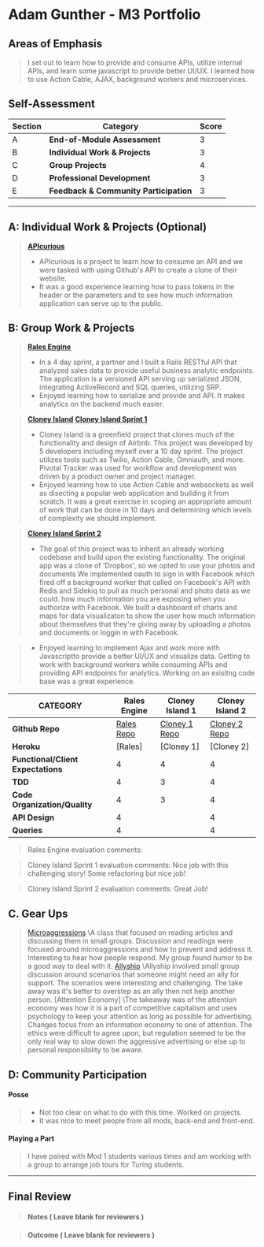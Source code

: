 # Adam Gunther - M3 Portfolio

## Areas of Emphasis

> I set out to learn how to provide and consume APIs, utilize internal APIs, and learn some javascript to provide better UI/UX. I learned how to use Action Cable, AJAX, background workers and microservices. 

## Self-Assessment

| Section | Category | Score |
| --- | ----- | --- |
| A | **End-of-Module Assessment** | 3 |
| B | **Individual Work & Projects** | 3 |
| C | **Group Projects** | 4 |
| D | **Professional Development** | 3 |
| E | **Feedback & Community Participation** | 3 |

-----------------------

## A: Individual Work & Projects (Optional)

> **[APIcurious](https://github.com/adamgunther1/apicurious)**
>* APIcurious is a project to learn how to consume an API and we were tasked with using Github's API to create a clone of their website.
>* It was a good experience learning how to pass tokens in the header or the parameters and to see how much information application can serve up to the public.


## B: Group Work & Projects

> **[Rales Engine](https://github.com/adamgunther1/rales_engine)** 
>* In a 4 day sprint, a partner and I built a Rails RESTful API that analyzed sales data to provide useful business analytic endpoints. The application is a versioned API serving up serialized JSON, integrating ActiveRecord and SQL queries, utilizing SRP.
>* Enjoyed learning how to serialize and provide and API. It makes analytics on the backend much easier.

> **[Cloney Island](http://backend.turing.io/module3/projects/cloney_island/cloney_island)**
> **[Cloney Island Sprint 1](https://github.com/adamgunther1/cloney_island_airbnb)** 
>* Cloney Island is a greenfield project that clones much of the functionality and design of Airbnb. This project was developed by 5 developers including myself over a 10 day sprint. The project utilizes tools such as Twilio, Action Cable, Omniauth, and more. Pivotal Tracker was used for workflow and development was driven by a product owner and project manager.
>* Enjoyed learning how to use Action Cable and websockets as well as disecting a popular web application and building it from scratch. It was a great exercise in scoping an appropriate amount of work that can be done in 10 days and determining which levels of complexity we should implement.

> **[Cloney Island Sprint 2](https://github.com/adamgunther1/dark_clout)** 
>*  The goal of this project was to inherit an already working codebase and build upon the existing functionality. The original app was a clone of 'Dropbox', so we opted to use your photos and documents We implemented oauth to sign in with Facebook which fired off a background worker that called on Facebook's API with Redis and Sidekiq to pull as much personal and photo data as we could. how much information you are exposing when you authorize with Facebook. We built a dashboard of charts and maps for data visualizaton to show the user how much information about themselves that they're giving away by uploading a photos and documents or loggin in with Facebook.

>* Enjoyed learning to implement Ajax and work more with Javascriptto provide a better UI/UX and visualize data. Getting to work with background workers while consuming APIs and providing API endpoints for analytics. Working on an exisitng code base was a great experience.

| CATEGORY | Rales Engine | Cloney Island 1 | Cloney Island 2 |
| --- | --- | --- | --- |
| **Github Repo** | [Rales Repo](https://github.com/adamgunther1/apicurious) | [Cloney 1 Repo](https://github.com/adamgunther1/cloney_island_airbnb) | [Cloney 2 Repo](https://github.com/adamgunther1/dark_clout) |
| **Heroku** | [Rales] | [Cloney 1] | [Cloney 2] |
| **Functional/Client Expectations** | 4 | 4 | 4 |
| **TDD** | 4 | 3 | 4 |
| **Code Organization/Quality** | 4 | 3 | 4 |
| **API Design** | 4 |  | 4 |
| **Queries** | 4 |   | 4 |

> Rales Engine evaluation comments:

> Cloney Island Sprint 1 evaluation comments:  Nice job with this challenging story! Some refactoring but nice job!

> Cloney Island Sprint 2 evaluation comments:  Great Job!

## C. **Gear Ups**

> [Microaggressions](https://github.com/turingschool/gear-up/blob/master/microaggressions_original.markdown)
\A class that focused on reading articles and discussing them in small groups. Discussion and readings were focused around microaggressions and how to prevent and address it. Interesting to hear how people respond. My group found humor to be a good way to deal with it.
> [Allyship](https://github.com/turingschool/gear-up/blob/master/allyship.markdown)
\Allyship involved small group discussion around scenarios that someone might need an ally for support. The scenarios were interesting and challenging. The take away was it's better to overstep as an ally then not help another person.
> [Attention Economy]
\The takeaway was of the attention economy was how it is a part of competitive capitalism and uses psychology to keep your attention as long as possible for advertising. Changes focus from an information economy to one of attention. The ethics were difficult to agree upon, but regulation seemed to be the only real way to slow down the aggressive advertising or else up to personal responsibility to be aware. 

## D: Community Participation

#### **Posse**
  >* Not too clear on what to do with this time. Worked on projects.
  >* It was nice to meet people from all mods, back-end and front-end.

#### **Playing a Part**

> I have paired with Mod 1 students various times and am working with a group to arrange job tours for Turing students.

------------------

## Final Review

> #### Notes ( Leave blank for reviewers )

> #### Outcome ( Leave blank for reviewers )